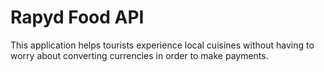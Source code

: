 # Rapyd Food API

This application helps tourists experience local cuisines without having to worry about converting currencies in order to make payments.
